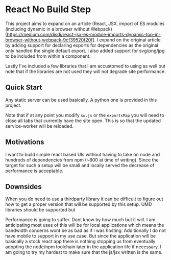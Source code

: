# React No Build Step

This project aims to expand on an article (React, JSX, import of ES modules (including dynamic in a browser without Webpack)[https://medium.com/disdj/react-jsx-es-module-imports-dynamic-too-in-browser-without-webpack-9cf39520f20f].
I expand on the original article by adding support for declaring exports for 
dependencies as the original only handled the single default export. I also 
added support for svg/png/jpg to be included from within a component. 

Lastly I've included a few libraries that I am accustomed to using as well 
but note that if the libraries are not used they will not degrade site performance. 

## Quick Start
Any static server can be used basically. A python one is provided in this project.

Note that if at any point you modify `sw.js` or the `exportsMap` you will need to
close all tabs that currently have the site open. This is so that the updated
service-worker will be reloaded.

## Motivations
I want to build simple react based UIs without having to take on node and hundreds 
of dependencies from npm (~800 at time of writing). Since the target for such a
setup will be small and locally served the decrease of performance is acceptable.

## Downsides
When you do need to use a thirdparty library it can be difficult to figure out how to get
a proper version that will be supported by this setup. UMD libraries should be supported
but 

Performance is going to suffer. Dont know by how much but it will. I am anticipating most 
uses of this will be for local applications which means the bandwidth concerns wont be
as bad as if i was hosting. Additionally I do not have mobile to support in my use case.
But since the application will be basically a stock react app there is nothing stopping 
us from eventually adopting the node/npm toolchain later in the application life if 
necessary. I am going to try my hardest to make sure that the js/jsx written is the same.
